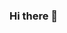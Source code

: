 ### Hi there 👋

<!--
**felixmeyjr/felixmeyjr** is a ✨ _special_ ✨ repository because its `README.md` (this file) appears on your GitHub profile.

Here are some ideas to get you started:

- 🔭 I’m currently working on Andriod App with Kotlin
- 👯 I’m looking for IT-related working student jobs in Hannover
-->
